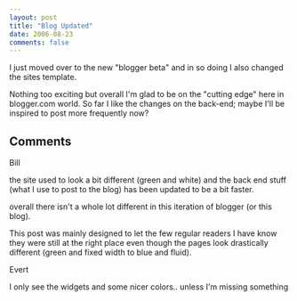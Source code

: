 ```yaml
---
layout: post
title: "Blog Updated"
date: 2006-08-23
comments: false
---
```

I just moved over to the new "blogger beta" and in so doing I also changed the
sites template.  
  
Nothing too exciting but overall I'm glad to be on the "cutting edge" here in
blogger.com world. So far I like the changes on the back-end; maybe I'll be
inspired to post more frequently now?

## Comments

Bill

the site used to look a bit different (green and white) and the back end stuff
(what I use to post to the blog) has been updated to be a bit faster.  
  
overall there isn't a whole lot different in this iteration of blogger (or
this blog).  
  
This post was mainly designed to let the few regular readers I have know they
were still at the right place even though the pages look drastically different
(green and fixed width to blue and fluid).

Evert

I only see the widgets and some nicer colors.. unless I'm missing something

